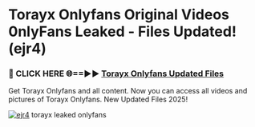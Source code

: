 # Torayx Onlyfans Original Videos 0nlyFans Leaked - Files Updated! (ejr4)

<h3>🔴 CLICK HERE 🌐==►► <a href="https://tinyurl.com/2jnfzry5" rel="nofollow">Torayx Onlyfans Updated Files</a></h3>

Get Torayx Onlyfans and all content. Now you can access all videos and pictures of Torayx Onlyfans. New Updated Files 2025!

[![ejr4](https://i.imgur.com/GyGTBgg.gif)](https://tinyurl.com/2jnfzry5)
torayx leaked onlyfans